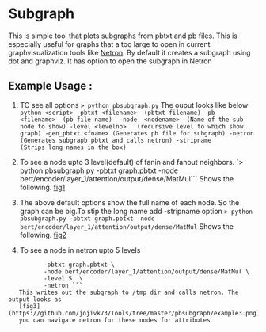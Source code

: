 # Subgraph

This is simple tool that plots subgraphs from pbtxt and pb files. This is especially useful for graphs that a too large to open in current graphvisualization tools like [Netron](https://github.com/lutzroeder/netron). By default it creates a subgraph using dot and graphviz. It has option to open the subgraph in Netron

## Example Usage :
  1. TO see all options
   `> python pbsubgraph.py`
  The ouput looks like below
   `python <script>
		 -pbtxt <filename>  (pbtxt filename)
		 -pb    <filename>  (pb file name) 
		 -node  <nodename>  (Name of the sub node to show)
		 -level <levelno>   (recursive level to which show graph)
		 -gen_pbtxt <fname> (Generates pb file for subgraph)
                 -netron            (Generates subgrapb pbtxt and calls netron)
		 -stripname         (Strips long names in the box)`

  2. To see a node upto 3 level(default) of fanin and fanout neighbors.
   `> python pbsubgraph.py -pbtxt graph.pbtxt -node bert/encoder/layer_1/attention/output/dense/MatMul```
     Shows the following.
     [fig1](https://github.com/jojivk73/Tools/tree/master/pbsubgraph/example1.png)
  
  3. The above default options show the full name of each node. 
     So the graph can be big.To stip the long name add -stripname option
     ```> python pbsubgraph.py -pbtxt graph.pbtxt -node bert/encoder/layer_1/attention/output/dense/MatMul```
     Shows the following.
     [fig2](https://github.com/jojivk73/Tools/tree/master/pbsubgraph/example2.png)

  3. To see a node in netron upto 5 levels
   ```> python pbsubgraph.py \
             -pbtxt graph.pbtxt \
             -node bert/encoder/layer_1/attention/output/dense/MatMul \
             -level 5  \
             -netron ```
      This writes out the subgraph to /tmp dir and calls netron. The output looks as
      [fig3](https://github.com/jojivk73/Tools/tree/master/pbsubgraph/example3.png)
      you can navigate netron for these nodes for attributes


